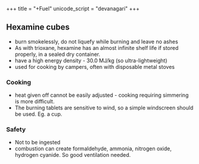 +++
title = "+Fuel"
unicode_script = "devanagari"
+++

## Hexamine cubes
- burn smokelessly, do not liquefy while burning and leave no ashes
- As with trioxane, hexamine has an almost infinite shelf life if stored properly, in a sealed dry container.
- have a high energy density  - 30.0 MJ/kg (so ultra-lightweight)
- used for cooking by campers, often with disposable metal stoves

### Cooking 
- heat given off cannot be easily adjusted - cooking requiring simmering is more difficult.
- The burning tablets are sensitive to wind, so a simple windscreen should be used. Eg. a cup.

### Safety
- Not to be ingested 
- combustion can create formaldehyde, ammonia, nitrogen oxide, hydrogen cyanide. So good ventilation needed. 